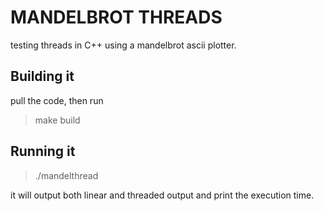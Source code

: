 # MANDELBROT THREADS
testing threads in C++ using a mandelbrot ascii plotter.

## Building it
pull the code, then run
> make build

## Running it
> ./mandelthread

it will output both linear and threaded output and print the execution time.
